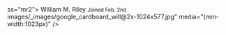 <stellar-layout>
    <aside class="bg-theme-3"></aside>
    <section class="bg-theme-5"></section>
</stellar-layout>
ss="mr2"></stellar-avatar>
		<span>
			William M. Riley
			<small class="db o-70">Joined Feb. 2nd</small>
		</span>
	</stellar-tooltip>
</stellar-button>
images/_images/google_cardboard_will@2x-1024x577.jpg" media="(min-width:1023px)" />
	<source srcset="./global/images/_images/google_cardboard_will@2x-1024x577.jpg" media="(max-width:640px) and (min-device-pixel-ratio: 2)" />
	<source srcset="./global/images/_images/google_cardboard_will@2x-640x361.jpg" media="(max-width:640px)" />
</stellar-image>
